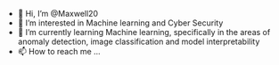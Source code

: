 - 👋 Hi, I’m @Maxwell20
- 👀 I’m interested in Machine learning and Cyber Security
- 🌱 I’m currently learning Machine learning, specifically in the areas of anomaly detection, image classification and model interpretability
- 📫 How to reach me ...

<!---
Maxwell20/Maxwell20 is a ✨ special ✨ repository because its `README.md` (this file) appears on your GitHub profile.
You can click the Preview link to take a look at your changes.
--->

